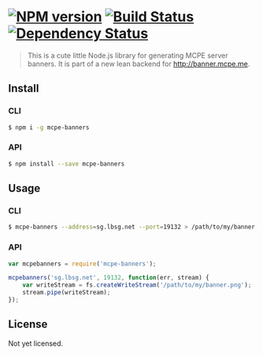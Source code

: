 #  [![NPM version][npm-image]][npm-url] [![Build Status][travis-image]][travis-url] [![Dependency Status][daviddm-image]][daviddm-url]

> This is a cute little Node.js library for generating MCPE server banners. It is part of a new lean backend for http://banner.mcpe.me.

## Install

### CLI
```sh
$ npm i -g mcpe-banners
```

### API
```sh
$ npm install --save mcpe-banners
```



## Usage

### CLI
```sh
$ mcpe-banners --address=sg.lbsg.net --port=19132 > /path/to/my/banner.png
```

### API
```js
var mcpebanners = require('mcpe-banners');

mcpebanners('sg.lbsg.net', 19132, function(err, stream) {
    var writeStream = fs.createWriteStream('/path/to/my/banner.png');
    stream.pipe(writeStream);
});
```


## License
Not yet licensed.


[npm-image]: https://badge.fury.io/js/mcpe-banners.svg
[npm-url]: https://npmjs.org/package/mcpe-banners
[travis-image]: https://travis-ci.org/Falkirks/mcpe-banners.svg?branch=master
[travis-url]: https://travis-ci.org/Falkirks/mcpe-banners
[daviddm-image]: https://david-dm.org/Falkirks/mcpe-banners.svg?theme=shields.io
[daviddm-url]: https://david-dm.org/Falkirks/mcpe-banners


